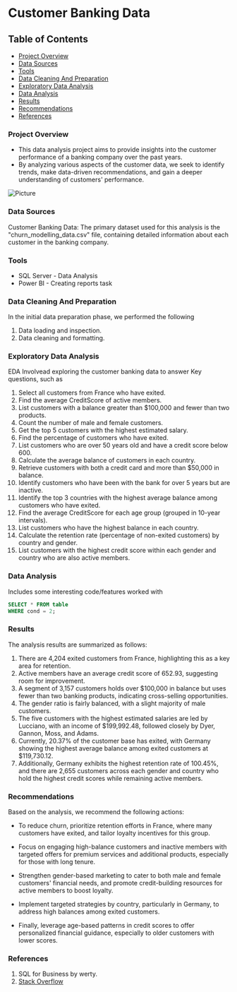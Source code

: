 # Customer Banking Data


## Table of Contents

- [Project Overview](#project-overview)
- [Data Sources](#data-sources)
- [Tools](#tools)
- [Data Cleaning And Preparation](#data-cleaning-and-preparation)
- [Exploratory Data Analysis](#exploratory-data-analysis)
- [Data Analysis](#data-analysis)
- [Results](#results)
- [Recommendations](#recommendations)
- [References](#references)


### Project Overview

- This data analysis project aims to provide insights into the customer performance of a banking company over the past years.
- By analyzing various aspects of the customer data, we seek to identify trends, make data-driven recommendations, and gain a deeper understanding of customers' performance.



![Picture](https://github.com/user-attachments/assets/fa535c38-c32b-4a63-977d-b80f4e939f9c)



### Data Sources

Customer Banking Data: The primary dataset used for this analysis is the "churn_modelling_data.csv" file, containing detailed information about each customer in the banking company.

### Tools

- SQL Server - Data Analysis
- Power BI - Creating reports task



### Data Cleaning And Preparation

In the initial data preparation phase, we performed the following
1. Data loading and inspection.
2. Data cleaning and formatting.


### Exploratory Data Analysis

EDA Involvead exploring the customer banking data to answer Key questions, such as

1. Select all customers from France who have exited.
2. Find the average CreditScore of active members.
3. List customers with a balance greater than $100,000 and fewer than two products.
4. Count the number of male and female customers.
5. Get the top 5 customers with the highest estimated salary.
6. Find the percentage of customers who have exited.
7. List customers who are over 50 years old and have a credit score below 600.
8. Calculate the average balance of customers in each country.
9. Retrieve customers with both a credit card and more than $50,000 in balance.
10. Identify customers who have been with the bank for over 5 years but are inactive.
11. Identify the top 3 countries with the highest average balance among customers who have exited.
12. Find the average CreditScore for each age group (grouped in 10-year intervals).
13. List customers who have the highest balance in each country.
14. Calculate the retention rate (percentage of non-exited customers) by country and gender.
5. List customers with the highest credit score within each gender and country who are also active members.

### Data Analysis

Includes some interesting code/features worked with

```sql
SELECT * FROM table
WHERE cond = 2;
```

### Results

The analysis results are summarized as follows:
1. There are 4,204 exited customers from France, highlighting this as a key area for retention.
2. Active members have an average credit score of 652.93, suggesting room for improvement.
3. A segment of 3,157 customers holds over $100,000 in balance but uses fewer than two banking products, indicating cross-selling opportunities.
4. The gender ratio is fairly balanced, with a slight majority of male customers.
5. The five customers with the highest estimated salaries are led by Lucciano, with an income of $199,992.48, followed closely by Dyer, Gannon, Moss, and Adams.
6. Currently, 20.37% of the customer base has exited, with Germany showing the highest average balance among exited customers at $119,730.12.
7. Additionally, Germany exhibits the highest retention rate of 100.45%, and there are 2,655 customers across each gender and country who hold the highest credit scores while remaining active members.


### Recommendations
Based on the analysis, we recommend the following actions:

- To reduce churn, prioritize retention efforts in France, where many customers have exited, and tailor loyalty incentives for this group.

- Focus on engaging high-balance customers and inactive members with targeted offers for premium services and additional products, especially for those with long tenure.

- Strengthen gender-based marketing to cater to both male and female customers' financial needs, and promote credit-building resources for active members to boost loyalty.

- Implement targeted strategies by country, particularly in Germany, to address high balances among exited customers.

- Finally, leverage age-based patterns in credit scores to offer personalized financial guidance, especially to older customers with lower scores.



### References

1. SQL for Business by werty.
2. [Stack Overflow](https://stack.com)
